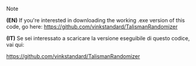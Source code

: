 > [!NOTE]
> **(EN)** If you're interested in downloading the working .exe version of this code, go here:
>  https://github.com/vinkstandard/TalismanRandomizer
>
> 
> **(IT)** Se sei interessato a scaricare la versione eseguibile di questo codice, vai qui:
> 
>  https://github.com/vinkstandard/TalismanRandomizer
> 
